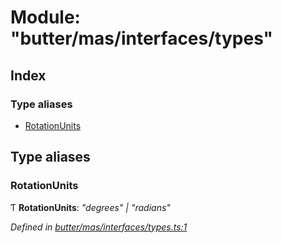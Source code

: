
# Module: "butter/mas/interfaces/types"

## Index

### Type aliases

* [RotationUnits](_butter_mas_interfaces_types_.md#rotationunits)

## Type aliases

###  RotationUnits

Ƭ **RotationUnits**: *"degrees" | "radians"*

*Defined in [butter/mas/interfaces/types.ts:1](https://github.com/butter-robotics/Butter.MAS.JavascriptAPI/blob/2d105e8/butter/mas/interfaces/types.ts#L1)*
